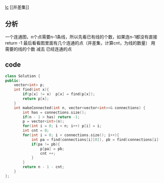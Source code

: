 [lc](https://leetcode-cn.com/problems/number-of-operations-to-make-network-connected/)
[[并差集]]
## 分析
一个连通图，n个点需要n-1条线，所以先看已有线的个数，如果连n-1都没有直接return -1
最后看看图里面有几个连通的点（并差集，计算cnt，为线的数量）
用需要的线的个数 减去 已经连通的点

## code

```c++
class Solution {
public:
    vector<int> p;
    int find(int x){
        if(p[x] != x)  p[x] = find(p[x]);
        return p[x];
    }
    int makeConnected(int n, vector<vector<int>>& connections) {
        int has = connections.size();
        if(n - 1 > has) return -1;
        p = vector<int>(n);
        for(int i = 0; i < n; i++) p[i] = i;
        int cnt = 0;
        for(int i = 0; i < connections.size(); i++){
            int pa = find(connections[i][0]), pb = find(connections[i][1]);
            if(pa != pb){
                p[pa] = pb;
                cnt ++;
            }
        }
        return n - 1 - cnt;
    }
};
```

